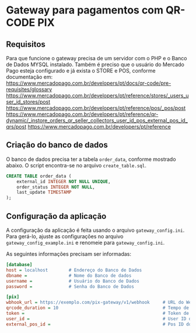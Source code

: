 # Gateway para pagamentos com QR-CODE PIX

## Requisitos
Para que funcione o gateway precisa de um servidor com o PHP e o Banco de Dados MYSQL instalado.
Também é preciso que o usuário do Mercado Pago esteja configurado e já exista o STORE e POS, conforme documentação em:
https://www.mercadopago.com.br/developers/pt/docs/qr-code/pre-requisites/glossary
https://www.mercadopago.com.br/developers/pt/reference/stores/_users_user_id_stores/post
https://www.mercadopago.com.br/developers/pt/reference/pos/_pos/post
https://www.mercadopago.com.br/developers/pt/reference/qr-dynamic/_instore_orders_qr_seller_collectors_user_id_pos_external_pos_id_qrs/post
https://www.mercadopago.com.br/developers/pt/reference

## Criação do banco de dados
O banco de dados precisa ter a tabela `order_data`, conforme mostrado abaixo. O script encontra-se no arquivo `create_table.sql`.

```sql
CREATE TABLE order_data (
    external_id INTEGER NOT NULL UNIQUE,
    order_status INTEGER NOT NULL,
    last_update TIMESTAMP
);
```

## Configuração da aplicação
A configuração da aplicação é feita usando o arquivo `gateway_config.ini`. Para gerá-lo, ajuste as configurações no arquivo `gateway_config_example.ini` e renomeie para `gateway_config.ini`.

As seguintes informações precisam ser informadas:

```ini
[database]
host = localhost        # Endereço do Banco de Dados
dbname =                # Nome do Banco de dados
username =              # Usuário do Banco de Dados
password =              # Senha do Banco de Dados

[pix]
wbhook_url = https://exemplo.com/pix-gateway/v1/webhook     # URL do Webhook
qrcode_duration = 10                                        # Tempo de duração do QR Code em minutos
token =                                                     # Token de acesso à api do Mercado Pago
user_id =                                                   # User ID do mercado pago
external_pos_id =                                           # Pos ID do mercado pago
```
